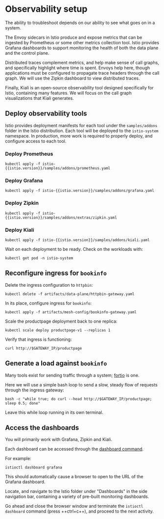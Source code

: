 # Observability setup

The ability to troubleshoot depends on our ability to see what goes on in a system.

The Envoy sidecars in Istio produce and expose metrics that can be ingested by Prometheus or some other metrics collection tool.
Istio provides Grafana dashboards to support monitoring the health of both the data plane and the control plane.

Distributed traces complement metrics, and help make sense of call graphs, and specifically highlight where time is spent.
Envoys help here, though applications must be configured to propagate trace headers through the call graph.
We will use the Zipkin dashboard to view distributed traces.

Finally, Kiali is an open-source observability tool designed specifically for Istio, containing many features.
We will focus on the call graph visualizations that Kiali generates.

## Deploy observability tools

Istio provides deployment manifests for each tool under the `samples/addons` folder in the Istio distribution.
Each tool will be deployed to the `istio-system` namespace.
In production, more work is required to properly deploy, and configure access to each tool.

### Deploy Prometheus

```shell
kubectl apply -f istio-{{istio.version}}/samples/addons/prometheus.yaml
```

### Deploy Grafana

```shell
kubectl apply -f istio-{{istio.version}}/samples/addons/grafana.yaml
```

### Deploy Zipkin

```shell
kubectl apply -f istio-{{istio.version}}/samples/addons/extras/zipkin.yaml
```

### Deploy Kiali

```shell
kubectl apply -f istio-{{istio.version}}/samples/addons/kiali.yaml
```

Wait on each deployment to be ready.  Check on the workloads with:

```shell
kubectl get pod -n istio-system
```

## Reconfigure ingress for `bookinfo`

Delete the ingress configuration to `httpbin`:

```shell
kubectl delete -f artifacts/data-plane/httpbin-gateway.yaml
```

In its place, configure ingress for `bookinfo`:

```shell
kubectl apply -f artifacts/mesh-config/bookinfo-gateway.yaml
```

Scale the productpage deployment back to one replica:

```shell
kubectl scale deploy productpage-v1 --replicas 1
```

Verify that ingress is functioning:

```shell
curl http://$GATEWAY_IP/productpage
```

## Generate a load against `bookinfo`

Many tools exist for sending traffic through a system; [fortio](https://fortio.org/) is one.

Here we will use a simple bash loop to send a slow, steady flow of requests through the ingress gateway:

```shell
bash -c "while true; do curl --head http://$GATEWAY_IP/productpage; sleep 0.5; done"
```

Leave this while loop running in its own terminal.

## Access the dashboards

You will primarily work with Grafana, Zipkin and Kiali.

Each dashboard can be accessed through the [dashboard command](https://istio.io/latest/docs/reference/commands/istioctl/#istioctl-dashboard).

For example:

```shell
istioctl dashboard grafana
```

This should automatically cause a browser to open to the URL of the Grafana dashboard.

Locate, and navigate to the Istio folder under "Dashboards" in the side navigation bar, containing a variety of pre-built monitoring dashboards.

Go ahead and close the browser window and terminate the `istioctl dashboard` command (press ++ctrl+c++), and proceed to the next activity.